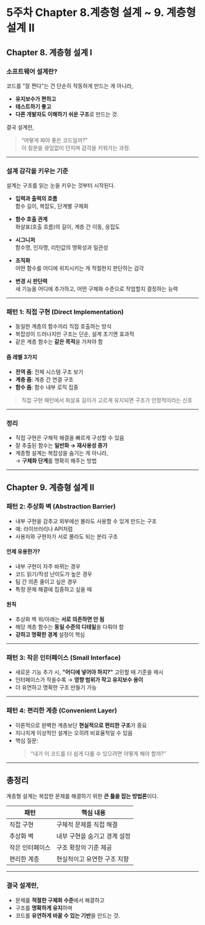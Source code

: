 # 5주차 Chapter 8.계층형 설계 ~ 9. 계층형 설계 II

## Chapter 8. 계층형 설계 I

### 소프트웨어 설계란?

코드를 "잘 짠다"는 건 단순히 작동하게 만드는 게 아니라,

- **유지보수가 편하고**
- **테스트하기 좋고**
- **다른 개발자도 이해하기 쉬운 구조**로 만드는 것.

결국 설계란,

> “어떻게 짜야 좋은 코드일까?”  
> 이 질문을 끊임없이 던지며 감각을 키워가는 과정.

---

### 설계 감각을 키우는 기준

설계는 구조를 읽는 눈을 키우는 것부터 시작된다.

- **입력과 출력의 흐름**  
  함수 길이, 복잡도, 단계별 구체화

- **함수 호출 관계**  
  화살표(호출 흐름)의 길이, 계층 간 이동, 응집도

- **시그니처**  
  함수명, 인자명, 리턴값의 명확성과 일관성

- **조직화**  
  어떤 함수를 어디에 위치시키는 게 적절한지 판단하는 감각

- **변경 시 판단력**  
  새 기능을 어디에 추가하고, 어떤 구체화 수준으로 작업할지 결정하는 능력

---

### 패턴 1: 직접 구현 (Direct Implementation)

- 동일한 계층의 함수끼리 직접 호출하는 방식
- 복잡성이 드러나지만 구조는 단순, 설계 초기엔 효과적
- 같은 계층 함수는 **같은 목적**을 가져야 함

#### 줌 레벨 3가지

- **전역 줌**: 전체 시스템 구조 보기
- **계층 줌**: 계층 간 연결 구조
- **함수 줌**: 함수 내부 로직 집중

> 직접 구현 패턴에서 화살표 길이가 고르게 유지되면 구조가 안정적이라는 신호

---

### 정리

- 직접 구현은 구체적 해결을 빠르게 구성할 수 있음
- 잘 추출된 함수는 **일반화 → 재사용성 증가**
- 계층형 설계는 복잡성을 숨기는 게 아니라,  
  → **구체화 단계**를 명확히 해주는 방법

---

## Chapter 9. 계층형 설계 II

### 패턴 2: 추상화 벽 (Abstraction Barrier)

- 내부 구현을 감추고 외부에선 몰라도 사용할 수 있게 만드는 구조
- 예: 라이브러리나 API처럼
- 사용자와 구현자가 서로 몰라도 되는 분리 구조

#### 언제 유용한가?

- 내부 구현이 자주 바뀌는 경우
- 코드 읽기/작성 난이도가 높은 경우
- 팀 간 의존 줄이고 싶은 경우
- 특정 문제 해결에 집중하고 싶을 때

#### 원칙

- 추상화 벽 위/아래는 **서로 의존하면 안 됨**
- 해당 계층 함수는 **동일 수준의 디테일**을 다뤄야 함
- **강하고 명확한 경계** 설정이 핵심

---

### 패턴 3: 작은 인터페이스 (Small Interface)

- 새로운 기능 추가 시, **"어디에 넣어야 하지?"** 고민할 때 기준을 제시
- 인터페이스가 작을수록 → **영향 범위가 작고 유지보수 용이**
- 더 유연하고 명확한 구조 만들기 가능

---

### 패턴 4: 편리한 계층 (Convenient Layer)

- 이론적으로 완벽한 계층보단 **현실적으로 편리한 구조**가 중요
- 지나치게 이상적인 설계는 오히려 비효율적일 수 있음
- 핵심 질문:
  > “내가 이 코드를 더 쉽게 다룰 수 있으려면 어떻게 해야 할까?”

---

## 총정리

계층형 설계는 복잡한 문제를 해결하기 위한 **큰 틀을 잡는 방법론**이다.

| 패턴            | 핵심 내용                    |
| --------------- | ---------------------------- |
| 직접 구현       | 구체적 문제를 직접 해결      |
| 추상화 벽       | 내부 구현을 숨기고 경계 설정 |
| 작은 인터페이스 | 구조 확장의 기준 제공        |
| 편리한 계층     | 현실적이고 유연한 구조 지향  |

---

### 결국 설계란,

- 문제를 **적절한 구체화 수준**에서 해결하고
- 구조를 **명확하게 유지**하며
- 코드를 **유연하게 바꿀 수 있는 기반**을 만드는 것.
